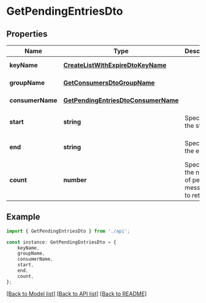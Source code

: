 # GetPendingEntriesDto


## Properties

Name | Type | Description | Notes
------------ | ------------- | ------------- | -------------
**keyName** | [**CreateListWithExpireDtoKeyName**](CreateListWithExpireDtoKeyName.md) |  | [default to undefined]
**groupName** | [**GetConsumersDtoGroupName**](GetConsumersDtoGroupName.md) |  | [default to undefined]
**consumerName** | [**GetPendingEntriesDtoConsumerName**](GetPendingEntriesDtoConsumerName.md) |  | [default to undefined]
**start** | **string** | Specifying the start id | [optional] [default to '-']
**end** | **string** | Specifying the end id | [optional] [default to '+']
**count** | **number** | Specifying the number of pending messages to return. | [optional] [default to 500]

## Example

```typescript
import { GetPendingEntriesDto } from './api';

const instance: GetPendingEntriesDto = {
    keyName,
    groupName,
    consumerName,
    start,
    end,
    count,
};
```

[[Back to Model list]](../README.md#documentation-for-models) [[Back to API list]](../README.md#documentation-for-api-endpoints) [[Back to README]](../README.md)

